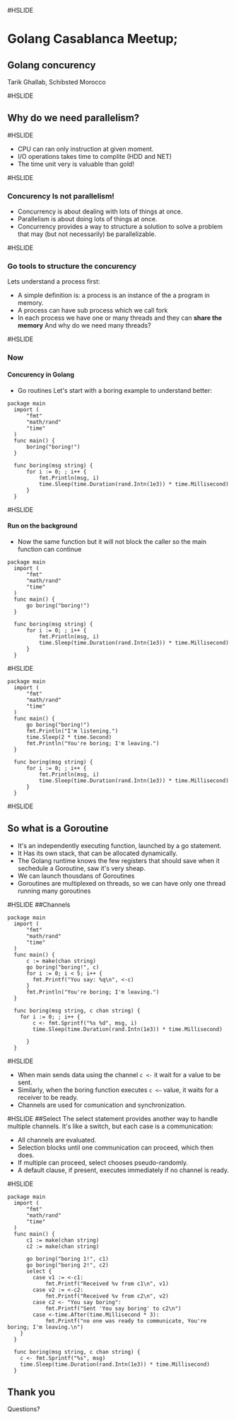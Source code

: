 #HSLIDE

# Golang Casablanca Meetup;
## Golang concurency 

Tarik Ghallab, Schibsted Morocco

#HSLIDE

## Why do we need parallelism?

#HSLIDE

- CPU can ran only instruction at given moment.
- I/O operations takes time to complite (HDD and NET)
- The time unit very is valuable than gold!

#HSLIDE

### Concurency Is not parallelism!
- Concurrency is about dealing with lots of things at once.
- Parallelism is about doing lots of things at once.
- Concurrency provides a way to structure a solution to solve a problem that may (but not necessarily) be parallelizable.

#HSLIDE

### Go tools to structure the concurency
Lets understand a process first:
  - A simple definition is: a process is an instance of the a program in memory.
  - A process can have sub process which we call fork
  - In each process we have one or many threads and they can **share the memory**
And why do we need many threads?

#HSLIDE

### Now
#### Concurency in Golang
- Go routines
  Let's start with a boring example to understand better:
~~~
package main
  import (
      "fmt"
      "math/rand"
      "time"
  )
  func main() {
      boring("boring!")
  }

  func boring(msg string) {
      for i := 0; ; i++ {
          fmt.Println(msg, i)
          time.Sleep(time.Duration(rand.Intn(1e3)) * time.Millisecond)
      }
  }
~~~
#HSLIDE

#### Run on the background
- Now the same function but it will not block the caller so the main function can continue
~~~
package main
  import (
      "fmt"
      "math/rand"
      "time"
  )
  func main() {
      go boring("boring!")
  }

  func boring(msg string) {
      for i := 0; ; i++ {
          fmt.Println(msg, i)
          time.Sleep(time.Duration(rand.Intn(1e3)) * time.Millisecond)
      }
  }
~~~

#HSLIDE
~~~
package main
  import (
      "fmt"
      "math/rand"
      "time"
  )
  func main() {
      go boring("boring!")
      fmt.Println("I'm listening.")
      time.Sleep(2 * time.Second)
      fmt.Println("You're boring; I'm leaving.")      
  }

  func boring(msg string) {
      for i := 0; ; i++ {
          fmt.Println(msg, i)
          time.Sleep(time.Duration(rand.Intn(1e3)) * time.Millisecond)
      }
  }
~~~

#HSLIDE
## So what is a Goroutine
- It's an independently executing function, launched by a go statement.
- It Has its own stack, that can be allocated dynamically.
- The Golang runtime knows the few registers that should save when it sechedule a Goroutine, saw it's very sheap.
- We can launch thousdans of Goroutines 
- Goroutines are multiplexed on threads, so we can have only one thread running many goroutines


#HSLIDE
##Channels
~~~
package main
  import (
      "fmt"
      "math/rand"
      "time"
  )
  func main() {
      c := make(chan string)
      go boring("boring!", c)
      for i := 0; i < 5; i++ {
        fmt.Printf("You say: %q\n", <-c)
      }
      fmt.Println("You're boring; I'm leaving.")      
  }

  func boring(msg string, c chan string) {
    for i := 0; ; i++ {
        c <- fmt.Sprintf("%s %d", msg, i)
        time.Sleep(time.Duration(rand.Intn(1e3)) * time.Millisecond)
        
      }
  }
~~~
#HSLIDE

- When main sends data using the channel `c <-` it wait for a value to be sent. 
- Similarly, when the boring function executes `c <–` value, it waits for a receiver to be ready.
- Channels are used for comunication and synchronization.

#HSLIDE
##Select
The select statement provides another way to handle multiple channels. 
It's like a switch, but each case is a communication: 
- All channels are evaluated. 
- Selection blocks until one communication can proceed, which then does. 
- If multiple can proceed, select chooses pseudo-randomly. 
- A default clause, if present, executes immediately if no channel is ready.

#HSLIDE
~~~
package main
  import (
      "fmt"
      "math/rand"
      "time"
  )
  func main() {
	  c1 := make(chan string)
	  c2 := make(chan string)	

	  go boring("boring 1!", c1) 
	  go boring("boring 2!", c2) 
	  select {
		case v1 := <-c1:
			fmt.Printf("Received %v from c1\n", v1)
		case v2 := <-c2:
			fmt.Printf("Received %v from c2\n", v2)
		case c2 <- "You say boring":
			fmt.Printf("Sent 'You say boring' to c2\n")
		case <-time.After(time.Millisecond * 3):
			fmt.Printf("no one was ready to communicate, You're boring; I'm leaving.\n")
	}    
  }

  func boring(msg string, c chan string) {   
	c <- fmt.Sprintf("%s", msg)
	time.Sleep(time.Duration(rand.Intn(1e3)) * time.Millisecond)		
  }
~~~
## Thank you

Questions?

